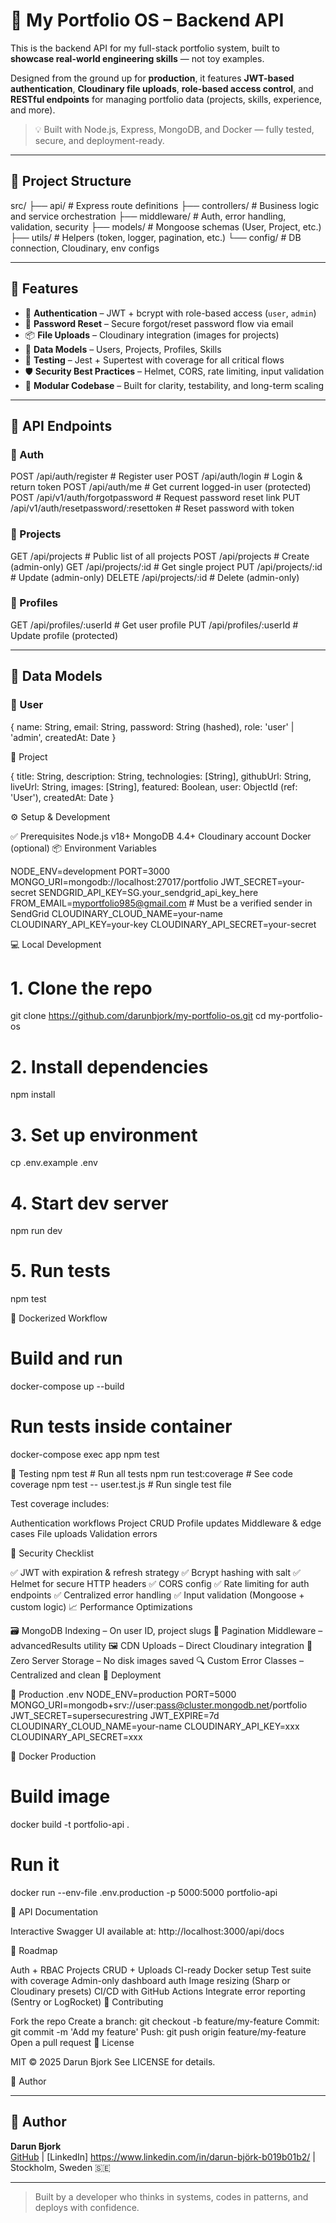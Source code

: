 # 🎯 My Portfolio OS – Backend API

This is the backend API for my full-stack portfolio system, built to **showcase real-world engineering skills** — not toy examples.

Designed from the ground up for **production**, it features **JWT-based authentication**, **Cloudinary file uploads**, **role-based access control**, and **RESTful endpoints** for managing portfolio data (projects, skills, experience, and more).

> 💡 Built with Node.js, Express, MongoDB, and Docker — fully tested, secure, and deployment-ready.

---

## 📁 Project Structure

src/
├── api/ # Express route definitions
├── controllers/ # Business logic and service orchestration
├── middleware/ # Auth, error handling, validation, security
├── models/ # Mongoose schemas (User, Project, etc.)
├── utils/ # Helpers (token, logger, pagination, etc.)
└── config/ # DB connection, Cloudinary, env configs


---

## 🚀 Features

- 🔐 **Authentication** – JWT + bcrypt with role-based access (`user`, `admin`)
- 🔑 **Password Reset** – Secure forgot/reset password flow via email
- 📦 **File Uploads** – Cloudinary integration (images for projects)
- 🧠 **Data Models** – Users, Projects, Profiles, Skills
- 🧪 **Testing** – Jest + Supertest with coverage for all critical flows
- 🛡️ **Security Best Practices** – Helmet, CORS, rate limiting, input validation
- 🧩 **Modular Codebase** – Built for clarity, testability, and long-term scaling

---

## 🧪 API Endpoints

### 🔐 Auth

POST /api/auth/register # Register user
POST /api/auth/login # Login & return token
POST /api/auth/me # Get current logged-in user (protected)
POST /api/v1/auth/forgotpassword # Request password reset link
PUT /api/v1/auth/resetpassword/:resettoken # Reset password with token


### 🧱 Projects

GET /api/projects # Public list of all projects
POST /api/projects # Create (admin-only)
GET /api/projects/:id # Get single project
PUT /api/projects/:id # Update (admin-only)
DELETE /api/projects/:id # Delete (admin-only)


### 👤 Profiles

GET /api/profiles/:userId # Get user profile
PUT /api/profiles/:userId # Update profile (protected)


---

## 🧬 Data Models

### 🔹 User

{
  name: String,
  email: String,
  password: String (hashed),
  role: 'user' | 'admin',
  createdAt: Date
}

🔹 Project

{
  title: String,
  description: String,
  technologies: [String],
  githubUrl: String,
  liveUrl: String,
  images: [String],
  featured: Boolean,
  user: ObjectId (ref: 'User'),
  createdAt: Date
}

⚙️ Setup & Development

✅ Prerequisites
Node.js v18+
MongoDB 4.4+
Cloudinary account
Docker (optional)
📦 Environment Variables

NODE_ENV=development
PORT=3000
MONGO_URI=mongodb://localhost:27017/portfolio
JWT_SECRET=your-secret
SENDGRID_API_KEY=SG.your_sendgrid_api_key_here
FROM_EMAIL=myportfolio985@gmail.com # Must be a verified sender in SendGrid
CLOUDINARY_CLOUD_NAME=your-name
CLOUDINARY_API_KEY=your-key
CLOUDINARY_API_SECRET=your-secret

💻 Local Development

# 1. Clone the repo
git clone https://github.com/darunbjork/my-portfolio-os.git
cd my-portfolio-os

# 2. Install dependencies
npm install

# 3. Set up environment
cp .env.example .env

# 4. Start dev server
npm run dev

# 5. Run tests
npm test

🐳 Dockerized Workflow
# Build and run
docker-compose up --build

# Run tests inside container
docker-compose exec app npm test

🧪 Testing
npm test              # Run all tests
npm run test:coverage # See code coverage
npm test -- user.test.js  # Run single test file

Test coverage includes:

Authentication workflows
Project CRUD
Profile updates
Middleware & edge cases
File uploads
Validation errors

🔐 Security Checklist

✅ JWT with expiration & refresh strategy
✅ Bcrypt hashing with salt
✅ Helmet for secure HTTP headers
✅ CORS config
✅ Rate limiting for auth endpoints
✅ Centralized error handling
✅ Input validation (Mongoose + custom logic)
📈 Performance Optimizations

🗃️ MongoDB Indexing – On user ID, project slugs
📄 Pagination Middleware – advancedResults utility
🖼️ CDN Uploads – Direct Cloudinary integration
🧹 Zero Server Storage – No disk images saved
🔍 Custom Error Classes – Centralized and clean
🚀 Deployment

🔐 Production .env
NODE_ENV=production
PORT=5000
MONGO_URI=mongodb+srv://user:pass@cluster.mongodb.net/portfolio
JWT_SECRET=supersecurestring
JWT_EXPIRE=7d
CLOUDINARY_CLOUD_NAME=your-name
CLOUDINARY_API_KEY=xxx
CLOUDINARY_API_SECRET=xxx


🔧 Docker Production

# Build image
docker build -t portfolio-api .

# Run it
docker run --env-file .env.production -p 5000:5000 portfolio-api


📘 API Documentation

Interactive Swagger UI available at:
http://localhost:3000/api/docs

🧠 Roadmap

 Auth + RBAC
 Projects CRUD + Uploads
 CI-ready Docker setup
 Test suite with coverage
 Admin-only dashboard auth
 Image resizing (Sharp or Cloudinary presets)
 CI/CD with GitHub Actions
 Integrate error reporting (Sentry or LogRocket)
🤝 Contributing

Fork the repo
Create a branch: git checkout -b feature/my-feature
Commit: git commit -m 'Add my feature'
Push: git push origin feature/my-feature
Open a pull request
🧾 License

MIT © 2025 Darun Bjork
See LICENSE for details.

🙌 Author

---

## 🙌 Author

**Darun Bjork**  
[GitHub](https://github.com/darunbjork) | [LinkedIn] https://www.linkedin.com/in/darun-björk-b019b01b2/ | Stockholm, Sweden 🇸🇪

---

> Built by a developer who thinks in systems, codes in patterns, and deploys with confidence.
